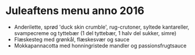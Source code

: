 # Juleaftens menu anno 2016


- Anderilette, sprød 'duck skin crumble', rug-crutoner, syltede kantareller, svampecreme og tyttebær (1 del tyttebær, 1 halv del sukker, simre)
- Flæskesteg med grønkål, flæskesvær og sauce
- Mokkapannacotta med honningristede mandler og passionsfrugtsauce
